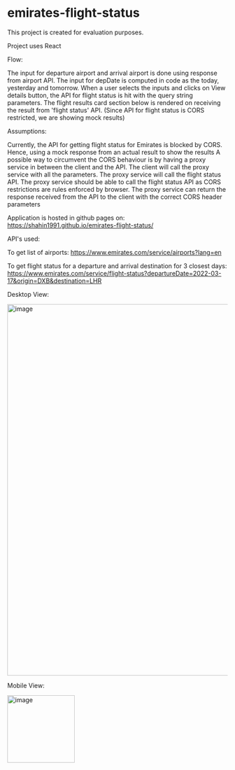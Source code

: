 # emirates-flight-status

This project is created for evaluation purposes.

Project uses React

Flow:

The input for departure airport and arrival airport is done using response from airport API.
The input for depDate is computed in code as the today, yesterday and tomorrow. 
When a user selects the inputs and clicks on View details button, the API for flight status is hit with the query string parameters. The flight results card section below is rendered on receiving the result from 'flight status' API. (Since API for flight status is CORS restricted, we are showing mock results)


Assumptions:

Currently, the API for getting flight status for Emirates is blocked by CORS. Hence, using a mock response from an actual result to show the results
A possible way to circumvent the CORS behaviour is by having a proxy service in between the client and the API. The client will call the proxy service with all the parameters. The proxy service will call the flight status API. The proxy service should be able to call the flight status API as CORS restrictions are rules enforced by browser. The proxy service can return the response received from the API to the client with the correct CORS header parameters

Application is hosted in github pages on:
https://shahin1991.github.io/emirates-flight-status/


API's used:

To get list of airports:
https://www.emirates.com/service/airports?lang=en

To get flight status for a departure and arrival destination for 3 closest days:
https://www.emirates.com/service/flight-status?departureDate=2022-03-17&origin=DXB&destination=LHR

Desktop View:

<img width="849" alt="image" src="https://user-images.githubusercontent.com/31946584/159186027-25702597-4ddd-4bb7-861f-d5b2edb8b40a.png">

Mobile View:

<img width="154" alt="image" src="https://user-images.githubusercontent.com/31946584/159186104-ee4e256e-010b-4cc9-8007-9b031dc07892.png">
